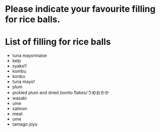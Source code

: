 # Please indicate your favourite filling for rice balls.

# List of filling for rice balls
- tuna mayonnaise
- kelp
- syake!!
- kombu
- konbu
- tuna mayo!
- plum
- pickled plum and dried bonito flakes/うめおかか
- wasabi
- ume
- salmon
- meat
- ume
- tamago joyu
